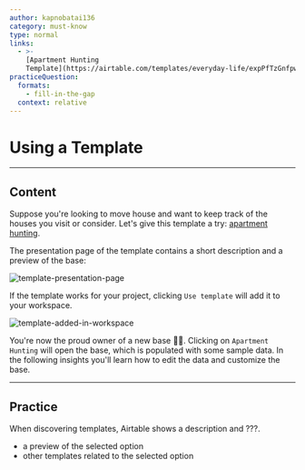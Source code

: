 ```yaml
---
author: kapnobatai136
category: must-know
type: normal
links:
  - >-
    [Apartment Hunting
    Template](https://airtable.com/templates/everyday-life/expPfTzGnfpwjgWlS/apartment-hunting){website}
practiceQuestion:
  formats:
    - fill-in-the-gap
  context: relative
---
```


# Using a Template


---

## Content

Suppose you're looking to move house and want to keep track of the houses you visit or consider. Let's give this template a try: [apartment hunting](https://airtable.com/templates/everyday-life/expPfTzGnfpwjgWlS/apartment-hunting).

The presentation page of the template contains a short description and a preview of the base:

![template-presentation-page](https://img.enkipro.com/13511682bbdd6d94562e1bda65da89bf.png)

If the template works for your project, clicking `Use template` will add it to your workspace.

![template-added-in-workspace](https://img.enkipro.com/eed5b679439ed412aafafde9368e22ac.png)

You're now the proud owner of a new base 🎉🎉. Clicking on `Apartment Hunting` will open the base, which is populated with some sample data. In the following insights you'll learn how to edit the data and customize the base.


---

## Practice

When discovering templates, Airtable shows a description and ???.

- a preview of the selected option
- other templates related to the selected option
